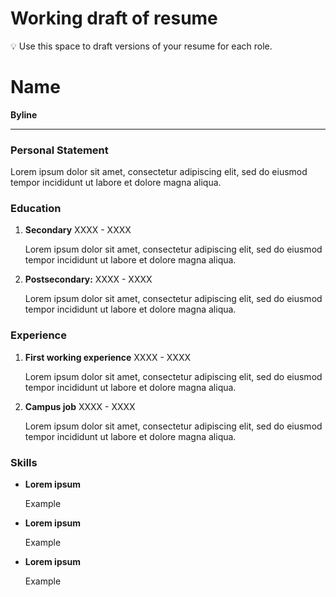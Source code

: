 # Working draft of resume

<aside>
💡 Use this space to draft versions of your resume for each role.

</aside>

# Name

**Byline** 

---

### Personal Statement

Lorem ipsum dolor sit amet, consectetur adipiscing elit, sed do eiusmod tempor incididunt ut labore et dolore magna aliqua.

### Education

1. **Secondary** XXXX - XXXX
    
    Lorem ipsum dolor sit amet, consectetur adipiscing elit, sed do eiusmod tempor incididunt ut labore et dolore magna aliqua.
    
2. **Postsecondary:** XXXX - XXXX
    
    Lorem ipsum dolor sit amet, consectetur adipiscing elit, sed do eiusmod tempor incididunt ut labore et dolore magna aliqua.
    

### Experience

1. **First working experience** XXXX - XXXX
    
    Lorem ipsum dolor sit amet, consectetur adipiscing elit, sed do eiusmod tempor incididunt ut labore et dolore magna aliqua.
    
2. **Campus job** XXXX - XXXX
    
    Lorem ipsum dolor sit amet, consectetur adipiscing elit, sed do eiusmod tempor incididunt ut labore et dolore magna aliqua.
    

### Skills

- **Lorem ipsum**
    
    Example 
    
- **Lorem ipsum**
    
    Example 
    
- **Lorem ipsum**
    
    Example